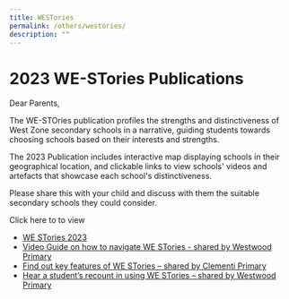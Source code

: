 ```yaml
---
title: WESTories
permalink: /others/westories/
description: ""
---
```

# 2023 WE-STories Publications

Dear Parents, 

The WE-STOries publication profiles the strengths and distinctiveness of West Zone secondary schools in a narrative, guiding students towards choosing schools based on their interests and strengths. 

The 2023 Publication includes interactive map displaying schools in their geographical location, and clickable links to view schools' videos and artefacts that showcase each school's distinctiveness. 

Please share this with your child and discuss with them the suitable secondary schools they could consider. 

Click here to to view
* <a target="_blank" href="https://go.gov.sg/westories-official"> WE STories 2023 </a>
* <a target="_blank" href="https://drive.google.com/file/d/1I5bXtNZahXvd4YibQJj-Mo2JSAjdgRIu/view"> Video Guide on how to navigate WE STories - shared by Westwood Primary </a>
* <a target="_blank" href="https://go.gov.sg/westories-my-story-1"> Find out key features of WE STories – shared by Clementi Primary</a>
*  <a target="_blank" href="https://go.gov.sg/westories-my-story-2"> Hear a student’s recount in using WE STories – shared by Westwood Primary</a>